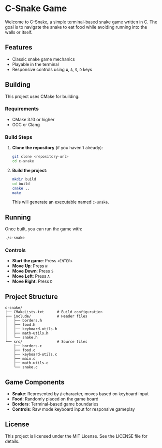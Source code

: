 # C-Snake Game

Welcome to C-Snake, a simple terminal-based snake game written in C. The goal is to navigate the snake to eat food while avoiding running into the walls or itself.

## Features
- Classic snake game mechanics
- Playable in the terminal
- Responsive controls using `W`, `A`, `S`, `D` keys

## Building

This project uses CMake for building.

### Requirements
- CMake 3.10 or higher
- GCC or Clang

### Build Steps

1. **Clone the repository** (if you haven't already):
    ```bash
    git clone <repository-url>
    cd c-snake
    ```

2. **Build the project**:
    ```bash
    mkdir build
    cd build
    cmake ..
    make
    ```

    This will generate an executable named `c-snake`.

## Running

Once built, you can run the game with:

```bash
./c-snake
```

### Controls

- **Start the game**: Press `<ENTER>`
- **Move Up**: Press `W`
- **Move Down**: Press `S`
- **Move Left**: Press `A`
- **Move Right**: Press `D`

## Project Structure

```
c-snake/
├── CMakeLists.txt      # Build configuration
├── include/            # Header files
│   ├── borders.h
│   ├── food.h
│   ├── keyboard-utils.h
│   ├── math-utils.h
│   └── snake.h
└── src/                # Source files
    ├── borders.c
    ├── food.c
    ├── keyboard-utils.c
    ├── main.c
    ├── math-utils.c
    └── snake.c
```

## Game Components

- **Snake**: Represented by `@` character, moves based on keyboard input
- **Food**: Randomly placed on the game board
- **Borders**: Terminal-based game boundaries
- **Controls**: Raw mode keyboard input for responsive gameplay

## License

This project is licensed under the MIT License. See the LICENSE file for details.
